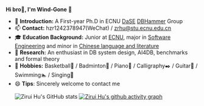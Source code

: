 

**Hi bro:man_with_gua_pi_mao:, I'm Wind-Gone** 👋
- 🌱 **Introduction:** A First-year Ph.D in ECNU [DaSE](http://dase.ecnu.edu.cn/) [DBHammer](https://dbhammer.github.io/) Group
- 📫 **Contact:** hzr1242378947(WeChat) / zrhu@stu.ecnu.edu.cn
- 🎓 **Education Background:** Junior at [ECNU](https://www.ecnu.edu.cn/), major in [Software Engineering](http://www.sei.ecnu.edu.cn/) and minor in [Chinese language and literature](http://www.zhwx.ecnu.edu.cn/)
- 🏫 **Research:** An enthusiast in DB system design, AI4DB, benchmarks and formal theory
- 🐣 **Hobbies:** Basketball🏀 / Badminton🏸 / Piano🎹 / Calligraphy✒️ / Guitar🎸 / Swimming🏊 / Singing🎤
- 😄 **Tips**: Sincerely welcome to contact me 
<br></br>
![Zirui Hu's GitHub stats](https://github-readme-stats.vercel.app/api?username=Wind-Gone&show_icons=true&theme=radical)
[![Zirui Hu's github activity graph](https://github-readme-activity-graph.cyclic.app/graph?username=Wind-Gone&theme=react-dark)](https://github.com/ashutosh00710/github-readme-activity-graph)

<!--
**Wind-Gone/Wind-Gone** is a ✨ _special_ ✨ repository because its `README.md` (this file) appears on your GitHub profile.

Here are some ideas to get you started:

- 🔭 I’m currently working on ...
- 🌱 I’m currently learning ...
- 👯 I’m looking to collaborate on ...
- 🤔 I’m looking for help with ...
- 💬 Ask me about ...
- 📫 How to reach me: ...
- 😄 Pronouns: ...
- ⚡ Fun fact: ...
-->
